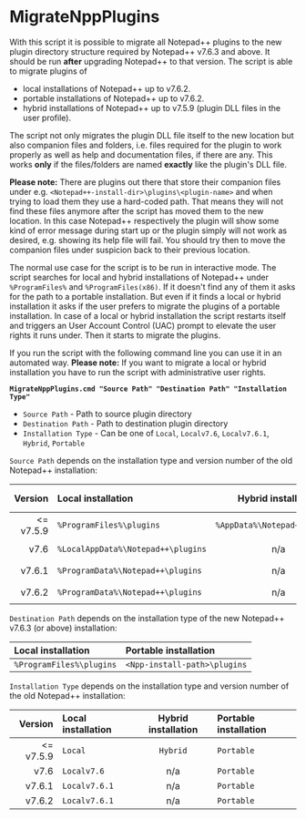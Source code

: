 # MigrateNppPlugins

With this script it is possible to migrate all Notepad++ plugins to the new plugin directory structure required by Notepad++ v7.6.3 and above. It should be run **after** upgrading Notepad++ to that version. The script is able to migrate plugins of

* local installations of Notepad++ up to v7.6.2.
* portable installations of Notepad++ up to v7.6.2.
* hybrid installations of Notepad++ up to v7.5.9 (plugin DLL files in the user profile).

The script not only migrates the plugin DLL file itself to the new location but also companion files and folders, i.e. files required for the plugin to work properly as well as help and documentation files, if there are any. This works **only** if the files/folders are named **exactly** like the plugin's DLL file.

**Please note:** There are plugins out there that store their companion files under e.g. `<Notepad++-install-dir>\plugins\<plugin-name>` and when trying to load them they use a hard-coded path. That means they will not find these files anymore after the script has moved them to the new location. In this case Notepad++ respectively the plugin will show some kind of error message during start up or the plugin simply will not work as desired, e.g. showing its help file will fail. You should try then to move the companion files under suspicion back to their previous location.

The normal use case for the script is to be run in interactive mode. The script searches for local and hybrid installations of Notepad++ under `%ProgramFiles%` and `%ProgramFiles(x86)`. If it doesn't find any of them it asks for the path to a portable installation. But even if it finds a local or hybrid installation it asks if the user prefers to migrate the plugins of a portable installation. In case of a local or hybrid installation the script restarts itself and triggers an User Account Control (UAC) prompt to elevate the user rights it runs under. Then it starts to migrate the plugins.

If you run the script with the following command line you can use it in an automated way. **Please note:** If you want to migrate a local or hybrid installation you have to run the script with administrative user rights.

**`MigrateNppPlugins.cmd "Source Path" "Destination Path" "Installation Type"`**

* `Source Path`  -  Path to source plugin directory
* `Destination Path`  -  Path to destination plugin directory
* `Installation Type`  -  Can be one of `Local`, `Localv7.6`, `Localv7.6.1`, `Hybrid`, `Portable`


`Source Path` depends on the installation type and version number of the old Notepad++ installation:
</br>

| Version   | Local installation                 | Hybrid installation           | Portable installation         |
|----------:|:---------------------------------- |:-----------------------------:|:----------------------------- |
| <= v7.5.9 | `%ProgramFiles%\plugins`           | `%AppData%\Notepad++\plugins` | `<Npp-install-path>\plugins`  |
|    v7.6   | `%LocalAppData%\Notepad++\plugins` |             n/a               | `<Npp-install-path>\plugins`  |
|    v7.6.1 | `%ProgramData%\Notepad++\plugins`  |             n/a               | `<Npp-install-path>\plugins`  |
|    v7.6.2 | `%ProgramData%\Notepad++\plugins`  |             n/a               | `<Npp-install-path>\plugins`  |


`Destination Path` depends on the installation type of the new Notepad++ v7.6.3 (or above) installation:
</br>

| Local installation     | Portable installation      |
|:---------------------- |:-------------------------- |
|`%ProgramFiles%\plugins`|`<Npp-install-path>\plugins`|


`Installation Type` depends on the installation type and version number of the old Notepad++ installation:
</br>

| Version   | Local installation | Hybrid installation  | Portable installation  |
|----------:|:------------------ |:--------------------:|:---------------------- |
| <= v7.5.9 | `Local`            | `Hybrid`             | `Portable`             |
|    v7.6   | `Localv7.6`        |        n/a           | `Portable`             |
|    v7.6.1 | `Localv7.6.1`      |        n/a           | `Portable`             |
|    v7.6.2 | `Localv7.6.1`      |        n/a           | `Portable`             |
